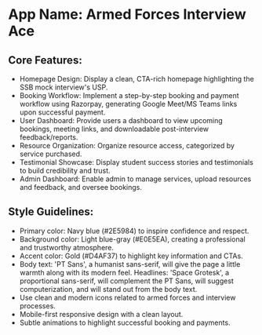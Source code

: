 # **App Name**: Armed Forces Interview Ace

## Core Features:

- Homepage Design: Display a clean, CTA-rich homepage highlighting the SSB mock interview's USP.
- Booking Workflow: Implement a step-by-step booking and payment workflow using Razorpay, generating Google Meet/MS Teams links upon successful payment.
- User Dashboard: Provide users a dashboard to view upcoming bookings, meeting links, and downloadable post-interview feedback/reports.
- Resource Organization: Organize resource access, categorized by service purchased.
- Testimonial Showcase: Display student success stories and testimonials to build credibility and trust.
- Admin Dashboard: Enable admin to manage services, upload resources and feedback, and oversee bookings.

## Style Guidelines:

- Primary color: Navy blue (#2E5984) to inspire confidence and respect.
- Background color: Light blue-gray (#E0E5EA), creating a professional and trustworthy atmosphere.
- Accent color: Gold (#D4AF37) to highlight key information and CTAs.
- Body text: 'PT Sans', a humanist sans-serif, will give the page a little warmth along with its modern feel. Headlines: 'Space Grotesk', a proportional sans-serif, will complement the PT Sans, will suggest computerization, and will stand out from the body text.
- Use clean and modern icons related to armed forces and interview processes.
- Mobile-first responsive design with a clean layout.
- Subtle animations to highlight successful booking and payments.